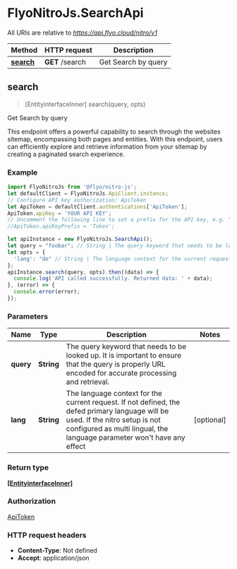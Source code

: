 # FlyoNitroJs.SearchApi

All URIs are relative to *https://api.flyo.cloud/nitro/v1*

Method | HTTP request | Description
------------- | ------------- | -------------
[**search**](SearchApi.md#search) | **GET** /search | Get Search by query



## search

> [EntityinterfaceInner] search(query, opts)

Get Search by query

This endpoint offers a powerful capability to search through the websites sitemap, encompassing both pages and entities. With this endpoint, users can efficiently explore and retrieve information from your sitemap by creating a paginated search experience.

### Example

```javascript
import FlyoNitroJs from '@flyo/nitro-js';
let defaultClient = FlyoNitroJs.ApiClient.instance;
// Configure API key authorization: ApiToken
let ApiToken = defaultClient.authentications['ApiToken'];
ApiToken.apiKey = 'YOUR API KEY';
// Uncomment the following line to set a prefix for the API key, e.g. "Token" (defaults to null)
//ApiToken.apiKeyPrefix = 'Token';

let apiInstance = new FlyoNitroJs.SearchApi();
let query = "foobar"; // String | The query keyword that needs to be looked up. It is important to ensure that the query is properly URL encoded for accurate processing and retrieval.
let opts = {
  'lang': "de" // String | The language context for the current request. If not defined, the defed primary language will be used. If the nitro setup is not configured as multi lingual, the language parameter won't have any effect
};
apiInstance.search(query, opts).then((data) => {
  console.log('API called successfully. Returned data: ' + data);
}, (error) => {
  console.error(error);
});

```

### Parameters


Name | Type | Description  | Notes
------------- | ------------- | ------------- | -------------
 **query** | **String**| The query keyword that needs to be looked up. It is important to ensure that the query is properly URL encoded for accurate processing and retrieval. | 
 **lang** | **String**| The language context for the current request. If not defined, the defed primary language will be used. If the nitro setup is not configured as multi lingual, the language parameter won&#39;t have any effect | [optional] 

### Return type

[**[EntityinterfaceInner]**](EntityinterfaceInner.md)

### Authorization

[ApiToken](../README.md#ApiToken)

### HTTP request headers

- **Content-Type**: Not defined
- **Accept**: application/json

